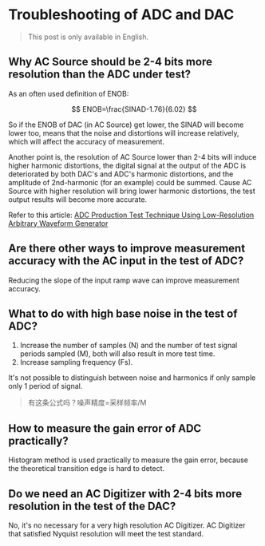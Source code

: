 # Troubleshooting of ADC and DAC

> This post is only available in English.

## Why AC Source should be 2-4 bits more resolution than the ADC under test?

As an often used definition of ENOB:

$$
ENOB=\frac{SINAD-1.76}{6.02}
$$

So if the ENOB of DAC (in AC Source) get lower, the SINAD will become lower too, means that the noise and distortions will increase relatively, which will affect the accuracy of measurement.

Another point is, the resolution of AC Source lower than 2-4 bits will induce higher harmonic distortions, the digital signal at the output of the ADC is deteriorated by both DAC's and ADC's harmonic distortions, and the amplitude of 2nd-harmonic (for an example) could be summed. Cause AC Source with higher resolution will bring lower harmonic distortions, the test output results will become more accurate.

Refer to this article: [ADC Production Test Technique Using Low-Resolution Arbitrary Waveform Generator](https://www.hindawi.com/journals/vlsi/2008/482159/)

## Are there other ways to improve measurement accuracy with the AC input in the test of ADC?

Reducing the slope of the input ramp wave can improve measurement accuracy.

## What to do with high base noise in the test of ADC?

1. Increase the number of samples (N) and the number of test signal periods sampled (M), both will also result in more test time.
2. Increase sampling frequency (Fs).

It's not possible to distinguish between noise and harmonics if only sample only 1 period of signal.

> 有这条公式吗？噪声精度=采样频率/M

## How to measure the gain error of ADC practically?

Histogram method is used practically to measure the gain error, because the theoretical transition edge is hard to detect.

## Do we need an AC Digitizer with 2-4 bits more resolution in the test of the DAC?

No, it's no necessary for a very high resolution AC Digitizer. AC Digitizer that satisfied Nyquist resolution will meet the test standard.
